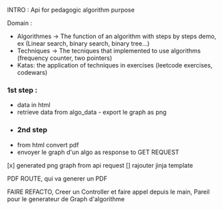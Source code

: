 INTRO :
Api for pedagogic algorithm purpose

Domain :
- Algorithmes ->   The function of an algorithm with steps by steps demo, ex (Linear search, binary search, binary tree...)
- Techniques -> The tecniques that implemented to use algorithms (frequency counter, two pointers)
- Katas: the application of techniques in exercises (leetcode exercises, codewars) 


### 1st step :
- data in html 
- retrieve data from algo_data - export le graph as png
- ### 2nd step
- from html convert pdf
- envoyer le graph d'un algo as response to GET REQUEST 

[x] generated png graph from api request
[] rajouter jinja template


PDF ROUTE, qui va generer un PDF

FAIRE REFACTO, Creer un Controller et faire appel depuis le main, Pareil pour le generateur de Graph d'algorithme


